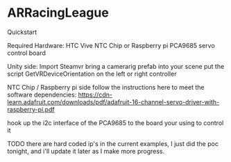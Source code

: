 # ARRacingLeague
 Quickstart
 
 Required Hardware:
 HTC Vive
 NTC Chip or Raspberry pi
 PCA9685 servo control board
 
 Unity side:
 Import Steamvr
 bring a camerarig prefab into your scene
 put the script GetVRDeviceOrientation on the left or right controller
 
 NTC Chip / Raspberry pi side
 follow the instructions here to meet the software dependencies: https://cdn-learn.adafruit.com/downloads/pdf/adafruit-16-channel-servo-driver-with-raspberry-pi.pdf
 
 hook up the i2c interface of the PCA9685 to the board your using to control it
 
 
 TODO
 there are hard coded ip's in the current examples, I just did the poc tonight, and i'll update it later as I make more progress.
